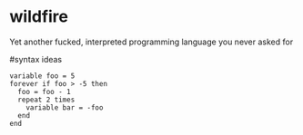 # wildfire
Yet another fucked, interpreted programming language you never asked for

#syntax ideas
```
variable foo = 5
forever if foo > -5 then
  foo = foo - 1
  repeat 2 times
    variable bar = -foo
  end
end
```
